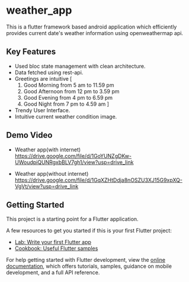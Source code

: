 # weather_app

This is a flutter framework based android application which efficiently provides current date's weather information using openweathermap api.

## Key Features

- Used bloc state management with clean architecture.
- Data fetched using rest-api.
- Greetings are intuitive 
  [ 
    1. Good Morning from 5 am to 11.59 pm
    2. Good Afternoon from 12 pm to 3.59 pm
    3. Good Evening from 4 pm to 6.59 pm
    4. Good Night from 7 pm to 4.59 am
  ]
- Trendy User Interface.
- Intuitive current weather condition image.

## Demo Video

- Weather app(with internet)
    https://drive.google.com/file/d/1GoYUNZgDKw-UWoudpiQUNRgxbBLV7gh1/view?usp=drive_link

- Weather app(without internet)
    https://drive.google.com/file/d/1GqXZHtDdja8nOSZU3XJ15G9xpXQ-VgVt/view?usp=drive_link

## Getting Started

This project is a starting point for a Flutter application.

A few resources to get you started if this is your first Flutter project:

- [Lab: Write your first Flutter app](https://docs.flutter.dev/get-started/codelab)
- [Cookbook: Useful Flutter samples](https://docs.flutter.dev/cookbook)

For help getting started with Flutter development, view the
[online documentation](https://docs.flutter.dev/), which offers tutorials,
samples, guidance on mobile development, and a full API reference.

